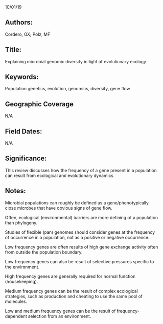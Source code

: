 10/01/19
## Authors:
Cordero, OX; Polz, MF
## Title:
Explaining microbial genomic diversity in light of evolutionary ecology
## Keywords:
Population genetics, evolution, genomics, diversity, gene flow
## Geographic Coverage
N/A
## Field Dates:
N/A
## Significance:
This review discusses how the frequency of a gene present in a population can result from ecological and evolutionary dynamics.

## Notes:
Microbial populations can roughly be defined as a geno/phenotypically close microbes that have obvious signs of gene flow.

Often, ecological (environmental) barriers are more defining of a population than phylogeny.

Studies of flexible (pan) genomes should consider genes at the frequency of occurrence in a population, not as a positive or negative occurrence.

Low frequency genes are often results of high gene exchange activity often from outside the population boundary.

Low frequency genes can also be result of selective pressures specific to the environment.

High frequency genes are generally required for normal function (housekeeping).

Medium frequency genes can be the result of complex ecological strategies, such as production and cheating to use the same pool of molecules.

Low and medium frequency genes can be the result of frequency-dependent selection from an environment.
